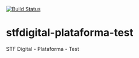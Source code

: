 [![Build Status](https://travis-ci.org/supremotribunalfederal/stfdigital-plataforma-test.svg?branch=master)](https://travis-ci.org/supremotribunalfederal/stfdigital-plataforma-test)

# stfdigital-plataforma-test

STF Digital - Plataforma - Test

